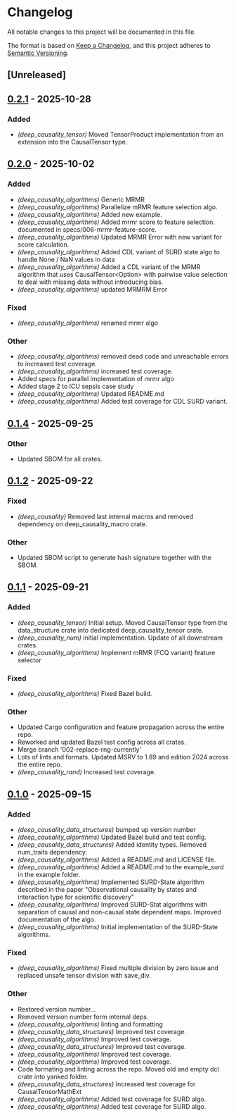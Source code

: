 # Changelog

All notable changes to this project will be documented in this file.

The format is based on [Keep a Changelog](https://keepachangelog.com/en/1.0.0/),
and this project adheres to [Semantic Versioning](https://semver.org/spec/v2.0.0.html).

## [Unreleased]

## [0.2.1](https://github.com/placrosse/deep_causality/compare/deep_causality_algorithms-v0.2.0...deep_causality_algorithms-v0.2.1) - 2025-10-28

### Added

- *(deep_causality_tensor)* Moved TensorProduct implementation from an extension into the CausalTensor  type.

## [0.2.0](https://github.com/deepcausality-rs/deep_causality/compare/deep_causality_algorithms-v0.1.4...deep_causality_algorithms-v0.2.0) - 2025-10-02

### Added

- *(deep_causality_algorithms)* Generic MRMR
- *(deep_causality_algorithms)* Parallelize mRMR feature selection algo.
- *(deep_causality_algorithms)* Added new example.
- *(deep_causality_algorithms)* Added mrmr score to feature selection. documented in specs/006-mrmr-feature-score.
- *(deep_causality_algorithms)* Updated MRMR Error with new variant for score calculation.
- *(deep_causality_algorithms)* Added CDL variant of SURD state algo to handle None / NaN values in data
- *(deep_causality_algorithms)* Added a CDL variant of the MRMR algorithm that uses CausalTensor<Option<f64>> with pairwise value selection to deal with missing data without introducing bias.
- *(deep_causality_algorithms)* updated MRMRM Error

### Fixed

- *(deep_causality_algorithms)* renamed mrmr algo

### Other

- *(deep_causality_algorithms)* removed dead code and unreachable errors to increased test coverage.
- *(deep_causality_algorithms)* increased test coverage.
- Added specs for parallel implementation of mrmr algo
- Added stage 2 to ICU sepsis case study
- *(deep_causality_algorithms)* Updated README.md
- *(deep_causality_algorithms)* Added test coverage for CDL SURD variant.

## [0.1.4](https://github.com/deepcausality-rs/deep_causality/compare/deep_causality_algorithms-v0.1.3...deep_causality_algorithms-v0.1.4) - 2025-09-25

### Other

- Updated SBOM for all crates.

## [0.1.2](https://github.com/deepcausality-rs/deep_causality/compare/deep_causality_algorithms-v0.1.1...deep_causality_algorithms-v0.1.2) - 2025-09-22

### Fixed

- *(deep_causality)* Removed last internal macros and removed dependency on deep_causality_macro crate.

### Other

- Updated SBOM script to generate hash signature together with the SBOM.

## [0.1.1](https://github.com/deepcausality-rs/deep_causality/compare/deep_causality_algorithms-v0.1.0...deep_causality_algorithms-v0.1.1) - 2025-09-21

### Added

- *(deep_causality_tensor)* Initial setup. Moved CausalTensor type from the data_structure crate into dedicated deep_causality_tensor crate.
- *(deep_causality_num)* Initial implementation. Update of all downstream crates.
- *(deep_causality_algorithms)* Implement mRMR (FCQ variant) feature selector

### Fixed

- *(deep_causality_algorithms)* Fixed Bazel build.

### Other

- Updated Cargo configuration and feature propagation across the entire repo.
- Reworked and updated Bazel test config across all crates.
- Merge branch '002-replace-rng-currently'
- Lots of lints and formats. Updated MSRV to 1.89 and edition 2024 across the entire repo.
- *(deep_causality_rand)* Increased test coverage.

## [0.1.0](https://github.com/marvin-hansen/deep_causality/releases/tag/deep_causality_algorithms-v0.1.0) - 2025-09-15

### Added

- *(deep_causality_data_structures)* bumped up version number
- *(deep_causality_algorithms)* Updated Bazel build and test config.
- *(deep_causality_data_structures)* Added identity types. Removed num_traits dependency.
- *(deep_causality_algorithms)* Added a README.md and LICENSE file.
- *(deep_causality_algorithms)* Added a README.md to the example_surd in the example folder.
- *(deep_causality_algorithms)* Implemented SURD-State algorithm described in the paper "Observational causality by states and interaction type for scientific discovery"
- *(deep_causality_algorithms)* Improved  SURD-Stat algorithms with separation of causal and non-causal state dependent maps. Improved documentation of the algo.
- *(deep_causality_algorithms)* Initial implementation of the SURD-State algorithms.

### Fixed

- *(deep_causality_algorithms)* Fixed multiple division by zero issue and replaced unsafe tensor division with save_div.

### Other

- Restored version number...
- Removed version number form internal deps.
- *(deep_causality_algorithms)* linting and formatting
- *(deep_causality_data_structures)* Improved test coverage.
- *(deep_causality_algorithms)* Improved test coverage.
- *(deep_causality_data_structures)* Improved test coverage.
- *(deep_causality_algorithms)* Improved test coverage.
- *(deep_causality_algorithms)* Improved test coverage.
- Code formating and linting across the repo. Moved old and empty dcl crate into yanked folder.
- *(deep_causality_data_structures)* Increased test coverage for CausalTensorMathExt
- *(deep_causality_algorithms)* Added test coverage for SURD algo.
- *(deep_causality_algorithms)* Added test coverage for SURD algo.
